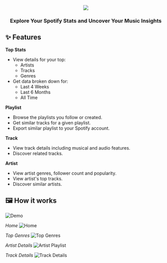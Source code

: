 <p align="center"><img src="https://raw.githubusercontent.com/lrmn7/mewstify/main/images/preview.png" ></p>
<h3 align="center">Explore Your Spotify Stats and Uncover Your Music Insights</h3>

## ✨ Features

**Top Stats**

- View details for your top:
  - Artists
  - Tracks
  - Genres
- Get data broken down for:
  - Last 4 Weeks
  - Last 6 Months
  - All Time

**Playlist**

- Browse the playlists you follow or created.
- Get similar tracks for a given playlist.
- Export similar playlist to your Spotify account.

**Track**

- View track details including musical and audio features.
- Discover related tracks.

**Artist**

- View artist genres, follower count and popularity.
- View artist's top tracks.
- Discover similar artists.

## :framed_picture: How it works

![Demo](https://raw.githubusercontent.com/lrmn7/mewstify/main/images/preview.gif)

*Home*
![Home](https://raw.githubusercontent.com/lrmn7/mewstify/main/images/home.png)

*Top Genres*
![Top Genres](https://raw.githubusercontent.com/lrmn7/mewstify/main/images/preview.gif)

*Artist Details*
![Artist Playlist](https://raw.githubusercontent.com/lrmn7/mewstify/main/images/artist_details.png)

*Track Details*
![Track Details](https://raw.githubusercontent.com/lrmn7/mewstify/main/images/track_details.png)